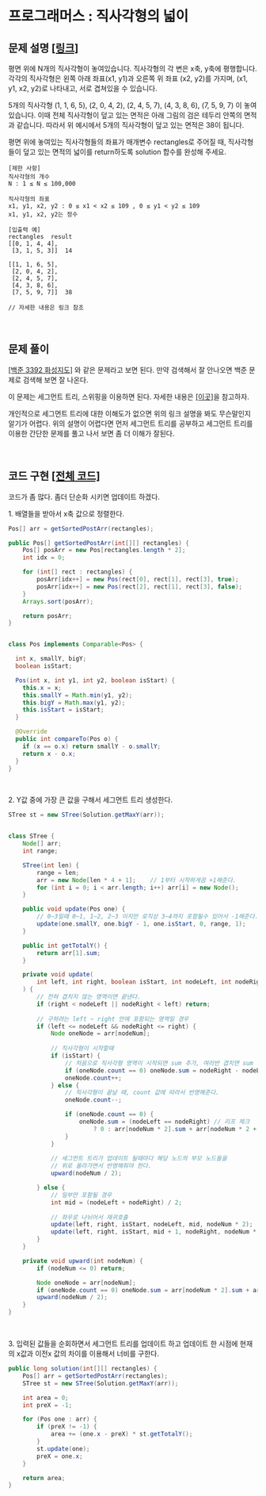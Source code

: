 # 프로그래머스 : 직사각형의 넓이

## 문제 설명 [[링크]](https://www.welcomekakao.com/learn/courses/30/lessons/12974)

평면 위에 N개의 직사각형이 놓여있습니다. 직사각형의 각 변은 x축, y축에 평행합니다. 각각의 직사각형은 왼쪽 아래 좌표(x1, y1)과 오른쪽 위 좌표 (x2, y2)를 가지며, (x1, y1, x2, y2)로 나타내고, 서로 겹쳐있을 수 있습니다.

5개의 직사각형 (1, 1, 6, 5), (2, 0, 4, 2), (2, 4, 5, 7), (4, 3, 8, 6), (7, 5, 9, 7) 이 놓여있습니다. 이때 전체 직사각형이 덮고 있는 면적은 아래 그림의 검은 테두리 안쪽의 면적과 같습니다. 따라서 위 예시에서 5개의 직사각형이 덮고 있는 면적은 38이 됩니다.

평면 위에 놓여있는 직사각형들의 좌표가 매개변수 rectangles로 주어질 때, 직사각형들이 덮고 있는 면적의 넓이를 return하도록 solution 합수를 완성해 주세요.

```
[제한 사항]
직사각형의 개수 
N : 1 ≤ N ≤ 100,000

직사각형의 좌표 
x1, y1, x2, y2 : 0 ≤ x1 < x2 ≤ 109 , 0 ≤ y1 < y2 ≤ 109
x1, y1, x2, y2는 정수

[입출력 예]
rectangles	result
[[0, 1, 4, 4], 
 [3, 1, 5, 3]]	14
 
[[1, 1, 6, 5], 
 [2, 0, 4, 2], 
 [2, 4, 5, 7], 
 [4, 3, 8, 6], 
 [7, 5, 9, 7]]	38
 
// 자세한 내용은 링크 참조
```

​    

## 문제 풀이 

[[백준 3392 화성지도]](https://www.acmicpc.net/problem/3392) 와 같은 문제라고 보면 된다. 만약 검색해서 잘 안나오면 백준 문제로 검색해 보면 잘 나온다.

이 문제는 세그먼트 트리, 스위핑을 이용하면 된다. 자세한 내용은 [[이곳]](https://codedoc.tistory.com/421)을 참고하자.

개인적으로 세그먼트 트리에 대한 이해도가 없으면 위의 링크 설명을 봐도 무슨말인지 알기가 어렵다. 위의 설명이 어렵다면 먼저 세그먼트 트리를 공부하고 세그먼트 트리를 이용한 간단한 문제를 풀고 나서 보면 좀 더 이해가 잘된다.

​    

## 코드 구현 [[전체 코드]](./Solution.java)

코드가 좀 많다. 좀더 단순화 시키면 업데이트 하겠다.

1\. 배열들을 받아서 x축 값으로 정렬한다.

```java
Pos[] arr = getSortedPostArr(rectangles);
```

```java
public Pos[] getSortedPostArr(int[][] rectangles) {
    Pos[] posArr = new Pos[rectangles.length * 2];
    int idx = 0;

    for (int[] rect : rectangles) {
        posArr[idx++] = new Pos(rect[0], rect[1], rect[3], true);
        posArr[idx++] = new Pos(rect[2], rect[1], rect[3], false);
    }
    Arrays.sort(posArr);

    return posArr;
}


class Pos implements Comparable<Pos> {

  int x, smallY, bigY;
  boolean isStart;

  Pos(int x, int y1, int y2, boolean isStart) {
    this.x = x;
    this.smallY = Math.min(y1, y2);
    this.bigY = Math.max(y1, y2);
    this.isStart = isStart;
  }

  @Override
  public int compareTo(Pos o) {
    if (x == o.x) return smallY - o.smallY;
    return x - o.x;
  }
}

```

​    

2\. Y값 중에 가장 큰 값을 구해서 세그먼트 트리 생성한다.

```java
STree st = new STree(Solution.getMaxY(arr));
```

```java

class STree {
    Node[] arr;
    int range;

    STree(int len) {
        range = len;
        arr = new Node[len * 4 + 1];	// 1부터 시작하게끔 +1해준다.
        for (int i = 0; i < arr.length; i++) arr[i] = new Node();
    }

    public void update(Pos one) {
        // 0~3일때 0~1, 1~2, 2~3 이지만 로직상 3~4까지 포함될수 있어서 -1해준다.
        update(one.smallY, one.bigY - 1, one.isStart, 0, range, 1);
    }

    public int getTotalY() {
        return arr[1].sum;
    }

    private void update(
        int left, int right, boolean isStart, int nodeLeft, int nodeRight, int nodeNum
    ) {
        // 전혀 겹치지 않는 영역이면 끝낸다.
        if (right < nodeLeft || nodeRight < left) return;
        
        // 구하려는 left ~ right 안에 포함되는 영역일 경우 
        if (left <= nodeLeft && nodeRight <= right) {
            Node oneNode = arr[nodeNum];
            
            // 직사각형이 시작할때
            if (isStart) {
                // 처음으로 직사각형 영역이 시작되면 sum 추가, 여러번 겹치면 sum 추가 X
                if (oneNode.count == 0) oneNode.sum = nodeRight - nodeLeft + 1;
                oneNode.count++;
            } else {
                // 직사각형이 끝날 때, count 값에 따라서 반영해준다.
                oneNode.count--;

                if (oneNode.count == 0) {
                    oneNode.sum = (nodeLeft == nodeRight) // 리프 체크
                        ? 0 : arr[nodeNum * 2].sum + arr[nodeNum * 2 + 1].sum;
                }
            }
            
            // 세그먼트 트리가 업데이트 될때마다 해당 노드의 부모 노드들을
            // 위로 올라가면서 반영해줘야 한다.
            upward(nodeNum / 2);

        } else {
            // 일부만 포함될 경우
            int mid = (nodeLeft + nodeRight) / 2;
            
            // 좌우로 나뉘어서 재귀호출
            update(left, right, isStart, nodeLeft, mid, nodeNum * 2);
            update(left, right, isStart, mid + 1, nodeRight, nodeNum * 2 + 1);
        }
    }

    private void upward(int nodeNum) {
        if (nodeNum <= 0) return;

        Node oneNode = arr[nodeNum];
        if (oneNode.count == 0) oneNode.sum = arr[nodeNum * 2].sum + arr[nodeNum * 2 + 1].sum;
        upward(nodeNum / 2);
    }
}
```

​    

3\. 입력된 값들을 순회하면서 세그먼트 트리를 업데이트 하고 업데이트 한 시점에 현재의 x값과 이전x 값의 차이를 이용해서 너비를 구한다.

```java
public long solution(int[][] rectangles) {
    Pos[] arr = getSortedPostArr(rectangles);
    STree st = new STree(Solution.getMaxY(arr));

    int area = 0;
    int preX = -1;

    for (Pos one : arr) {
        if (preX != -1) {
            area += (one.x - preX) * st.getTotalY();
        }
        st.update(one);
        preX = one.x;
    }

    return area;
}
```

